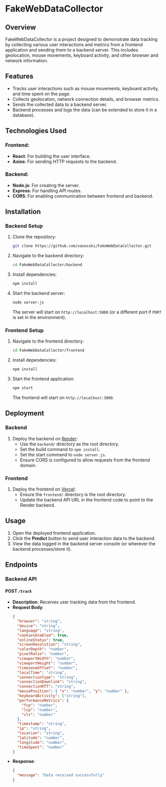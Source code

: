 # FakeWebDataCollector

## Overview
FakeWebDataCollector is a project designed to demonstrate data tracking by collecting various user interactions and metrics from a frontend application and sending them to a backend server. This includes geolocation, mouse movements, keyboard activity, and other browser and network information.

## Features
- Tracks user interactions such as mouse movements, keyboard activity, and time spent on the page.
- Collects geolocation, network connection details, and browser metrics.
- Sends the collected data to a backend server.
- Backend processes and logs the data (can be extended to store it in a database).

## Technologies Used
### Frontend:
- **React**: For building the user interface.
- **Axios**: For sending HTTP requests to the backend.

### Backend:
- **Node.js**: For creating the server.
- **Express**: For handling API routes.
- **CORS**: For enabling communication between frontend and backend.

## Installation

### Backend Setup
1. Clone the repository:
   ```bash
   git clone https://github.com/vanosski/FakeWebDataCollector.git
   ```
2. Navigate to the backend directory:
   ```bash
   cd FakeWebDataCollector/backend
   ```
3. Install dependencies:
   ```bash
   npm install
   ```
4. Start the backend server:
   ```bash
   node server.js
   ```
   The server will start on `http://localhost:5000` (or a different port if `PORT` is set in the environment).

### Frontend Setup
1. Navigate to the frontend directory:
   ```bash
   cd FakeWebDataCollector/frontend
   ```
2. Install dependencies:
   ```bash
   npm install
   ```
3. Start the frontend application:
   ```bash
   npm start
   ```
   The frontend will start on `http://localhost:3000`.

## Deployment

### Backend
1. Deploy the backend on [Render](https://render.com):
   - Use the `backend/` directory as the root directory.
   - Set the build command to `npm install`.
   - Set the start command to `node server.js`.
   - Ensure CORS is configured to allow requests from the frontend domain.

### Frontend
1. Deploy the frontend on [Vercel](https://vercel.com):
   - Ensure the `frontend/` directory is the root directory.
   - Update the backend API URL in the frontend code to point to the Render backend.

## Usage
1. Open the deployed frontend application.
2. Click the **Predict** button to send user interaction data to the backend.
3. View the data logged in the backend server console (or wherever the backend processes/store it).

## Endpoints
### Backend API
#### POST `/track`
- **Description**: Receives user tracking data from the frontend.
- **Request Body**:
  ```json
  {
    "browser": "string",
    "device": "string",
    "language": "string",
    "cookiesEnabled": true,
    "onlineStatus": true,
    "screenResolution": "string",
    "colorDepth": "number",
    "pixelRatio": "number",
    "viewportWidth": "number",
    "viewportHeight": "number",
    "timezoneOffset": "number",
    "localTime": "string",
    "connectionType": "string",
    "connectionDownlink": "string",
    "connectionRTT": "string",
    "mousePosition": { "x": "number", "y": "number" },
    "keyboardActivity": ["string"],
    "performanceMetrics": {
      "fcp": "number",
      "lcp": "number",
      "cls": "number"
    },
    "timestamp": "string",
    "ip": "string",
    "location": "string",
    "latitude": "number",
    "longitude": "number",
    "timeSpent": "number"
  }
- **Response**:
  ```json
  {
    "message": "Data received successfully"
  }



